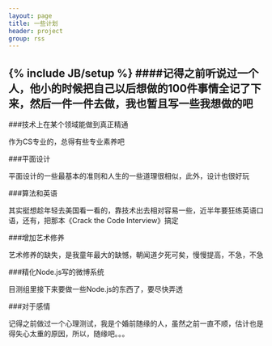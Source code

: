 ```yaml
---
layout: page
title: 一些计划
header: project
group: rss
---
```

{% include JB/setup %}
####记得之前听说过一个人，他小的时候把自己以后想做的100件事情全记了下来，然后一件一件去做，我也暂且写一些我想做的吧
-----------------

###技术上在某个领域能做到真正精通

作为CS专业的，总得有些专业素养吧

###平面设计

平面设计的一些最基本的准则和人生的一些道理很相似，此外，设计也很好玩

###算法和英语

其实挺想趁年轻去美国看一看的，靠技术出去相对容易一些，近半年要狂练英语口语，还有，把那本《Crack the Code Interview》搞定

###增加艺术修养

艺术修养的缺失，是我童年最大的缺憾，朝闻道夕死可矣，慢慢提高，不急，不急

###精化Node.js写的微博系统

目测组里接下来要做一些Node.js的东西了，要尽快弄透

###对于感情

记得之前做过一个心理测试，我是个婚前随缘的人，虽然之前一直不顺，估计也是得失心太重的原因，所以，随缘吧。。。



